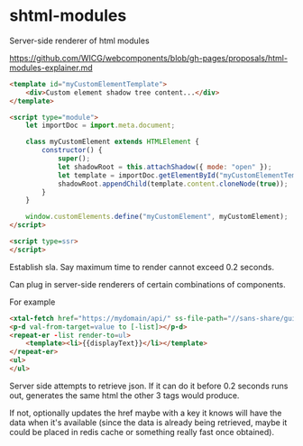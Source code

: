 # shtml-modules
Server-side renderer of html modules

https://github.com/WICG/webcomponents/blob/gh-pages/proposals/html-modules-explainer.md

```html
<template id="myCustomElementTemplate">
    <div>Custom element shadow tree content...</div>
</template>

<script type="module">
    let importDoc = import.meta.document;

    class myCustomElement extends HTMLElement {
        constructor() {
            super();
            let shadowRoot = this.attachShadow({ mode: "open" });
            let template = importDoc.getElementById("myCustomElementTemplate");
            shadowRoot.appendChild(template.content.cloneNode(true));
        }
    }

    window.customElements.define("myCustomElement", myCustomElement);
</script>

<script type=ssr>
</script>
```

Establish sla.  Say maximum time to render cannot exceed 0.2 seconds.

Can plug in server-side renderers of certain combinations of components.

For example

```html
<xtal-fetch href="https://mydomain/api/" ss-file-path="//sans-share/guid/myJson.json"></xtal-fetch>
<p-d val-from-target=value to [-list]></p-d>
<repeat-er -list render-to=ul>
    <template><li>{{displayText}}</li></template>
</repeat-er>
<ul>
</ul>
```

Server side attempts to retrieve json.  If it can do it before 0.2 seconds runs out, generates the same html the other 3 tags would produce.

If not, optionally updates the href maybe with a key it knows will have the data when it's available (since the data is already being retrieved, maybe it could be placed in redis cache or something really fast once obtained). 

